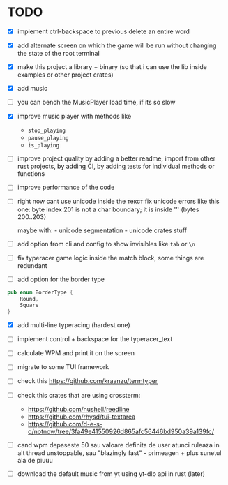 

# TODO

- [x] implement ctrl-backspace to previous delete an entire word

- [x] add alternate screen on which the game will be run without changing the state of the root terminal

- [x] make this project a library + binary (so that i can use the lib inside examples or other project crates)

- [x] add music

- [ ] you can bench the MusicPlayer load time, if its so slow

- [x] improve music player with methods like
    - `stop_playing`
    - `pause_playing`
    - `is_playing`

- [ ] improve project quality by adding a better readme, import from other rust projects, by adding CI, by adding tests for individual methods or functions

- [ ] improve performance of the code


- [ ] right now cant use unicode inside the текст
    fix unicode errors like this one: byte index 201 is not a char boundary; it is inside '’' (bytes 200..203)

    maybe with:
        - unicode segmentation
        - unicode crates stuff

- [ ] add option from cli and config to show invisibles like `tab` or `\n`

- [ ] fix typeracer game logic inside the match block, some things are redundant

- [ ] add option for the border type
```rs
pub enum BorderType {
    Round,
    Square
}
```
- [x] add multi-line typeracing (hardest one)
- [ ] implement control + backspace for the typeracer_text
- [ ] calculate WPM and print it on the screen
- [ ] migrate to some TUI framework
- [ ] check this https://github.com/kraanzu/termtyper
- [ ] check this crates that are using crossterm:
    - https://github.com/nushell/reedline
    - https://github.com/rhysd/tui-textarea
    - https://github.com/d-e-s-o/notnow/tree/3fa49e41550926d865afc56446bd950a39a139fc/
- [ ] cand wpm depaseste 50 sau valoare definita de user atunci ruleaza in alt thread unstoppable, sau "blazingly fast" - primeagen + plus sunetul ala de piuuu
- [ ] download the default music from yt using yt-dlp api in rust (later)

